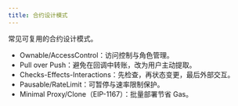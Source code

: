```yaml
---
title: 合约设计模式
---
```


常见可复用的合约设计模式。

- Ownable/AccessControl：访问控制与角色管理。
- Pull over Push：避免在回调中转账，改为用户主动提取。
- Checks-Effects-Interactions：先检查，再状态变更，最后外部交互。
- Pausable/RateLimit：可暂停与速率限制保护。
- Minimal Proxy/Clone（EIP-1167）：批量部署节省 Gas。

